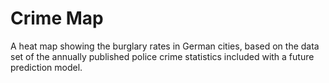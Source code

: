 # Crime Map

A heat map showing the burglary rates in German cities, based on the data set of the annually published police crime statistics included with a future prediction model.
